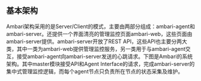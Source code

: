 ## 基本架构
Ambari架构采用的是Server/Client的模式，主要由两部分组成：ambari-agent和ambari-server。还提供一个界面清亮的管理监控页面ambari-web，这些页面由ambari-server提供。ambari-server开放了REST API，这些API也主要分两大类，其中一类为ambari-web提供管理监控服务，另一类用于与ambari-agent交互，接受ambari-agent向ambari-server发送的心跳请求。下图是Ambari的系统架构。其中master模块接受API和Agent Interface的请求，完成ambari-server的集中式管理监控逻辑，而每个agent节点只负责所在节点的状态采集及维护。
